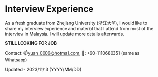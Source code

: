 # Interview Experience
As a fresh graduate from Zhejiang University (浙江大学), I would like to share my interview experience and material that I attend from most of the interview in Malaysia. I will update more details afterwards.



**STILL LOOKING FOR JOB**

Contact: 📫yuan_0006@hotmail.com, 📱: +60-1110680351 (same as Whatsapp)

Updated - 2023/11/13 (YYYY/MM/DD)

